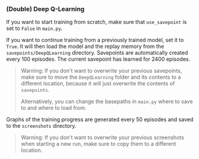 ### (Double) Deep Q-Learning

If you want to start training from scratch, make sure that `use_savepoint` is set to `False` in `main.py`.

If you want to continue training from a previously trained model, set it to `True`. It will then load the model and the
replay memory from the `savepoints/DeepQLearning` directory.
Savepoints are automatically created every 100 episodes.
The current savepoint has learned for 2400 episodes.

> Warning: If you don't want to overwrite your previous savepoints, make sure to move the `DeepQLearning` folder and its
> contents to a different location, because it will just overwrite the contents of `savepoints`.
>
> Alternatively, you can change the basepaths in `main.py` where to save to and where to load from.

Graphs of the training progress are generated every 50 episodes and saved to the `screenshots` directory.

> Warning: If you don't want to overwrite your previous screenshots when starting a new run, make sure to copy them to a
> different location.
